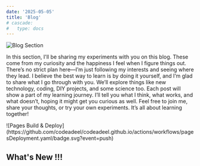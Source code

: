 ```yaml
---
date: '2025-05-05'
title: 'Blog'
# cascade:
#   type: docs
---
```

![Blog Section](https://storage.googleapis.com/codeadeel-github/Generic/Blogger/blogMainBanner.jpg)

In this section, I'll be sharing my experiments with you on this blog. These come from my curiosity and the happiness I feel when I figure things out. There’s no strict plan here—I’m just following my interests and seeing where they lead. I believe the best way to learn is by doing it yourself, and I’m glad to share what I go through with you. We’ll explore things like new technology, coding, DIY projects, and some science too. Each post will show a part of my learning journey. I’ll tell you what I think, what works, and what doesn’t, hoping it might get you curious as well. Feel free to join me, share your thoughts, or try your own experiments. It’s all about learning together!

<div align="left">
  ![Pages Build & Deploy](https://github.com/codeadeel/codeadeel.github.io/actions/workflows/pagesDeployment.yaml/badge.svg?event=push)
</div>

## What's New !!!

<!-- <iframe id="dynamic-iframe" src="/dist/index.html" width="100%" style="height: 100vh;" frameborder="0"></iframe> -->